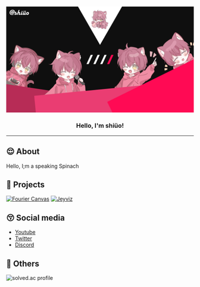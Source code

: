 <p align="center">
  <a href="" rel="noopener">
 <img width=1920px src="./pfp/shiueo_wallpaper_v4.png?raw=true" alt="Project logo"></a>
</p>

<h3 align="center">Hello, I'm shiüo!</h3>

---


## 😌 About <a name = "about"></a>
Hello, I;m a speaking Spinach

## 🤪 Projects <a name="projects"></a>
[![Fourier Canvas](https://github-readme-stats.vercel.app/api/pin/?username=shiueo&repo=Fourier-Canvas&theme=midnight-purple)](https://github.com/shiueo/Fourier-Canvas)
[![Jeyviz](https://github-readme-stats.vercel.app/api/pin/?username=shiueo&repo=Jeyviz&theme=midnight-purple)](https://github.com/shiueo/Jeyviz)

## 😚 Social media <a name="social"></a>
- [Youtube](https://www.youtube.com/channel/@shiueo)
- [Twitter](https://twitter.com/shiueo_csh)
- [Discord](https://discord.gg/NXwVfdcygM)

## 🫠 Others <a name="others"></a>
![solved.ac profile](https://github-readme-solvedac.hyp3rflow.vercel.app/api/?handle=shiueo)
